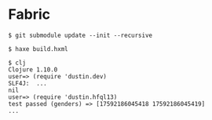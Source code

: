 # Fabric

    $ git submodule update --init --recursive

    $ haxe build.hxml

    $ clj
    Clojure 1.10.0
    user=> (require 'dustin.dev)
    SLF4J:  ...
    nil
    user=> (require 'dustin.hfql13)
    test passed (genders) => [17592186045418 17592186045419]
    ...

